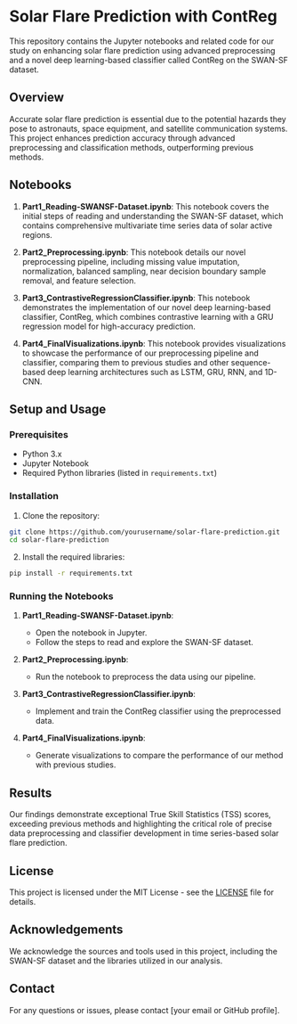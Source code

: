 
# Solar Flare Prediction with ContReg

This repository contains the Jupyter notebooks and related code for our study on enhancing solar flare prediction using advanced preprocessing and a novel deep learning-based classifier called ContReg on the SWAN-SF dataset.

## Overview

Accurate solar flare prediction is essential due to the potential hazards they pose to astronauts, space equipment, and satellite communication systems. This project enhances prediction accuracy through advanced preprocessing and classification methods, outperforming previous methods.

## Notebooks

1. **Part1_Reading-SWANSF-Dataset.ipynb**: This notebook covers the initial steps of reading and understanding the SWAN-SF dataset, which contains comprehensive multivariate time series data of solar active regions.

2. **Part2_Preprocessing.ipynb**: This notebook details our novel preprocessing pipeline, including missing value imputation, normalization, balanced sampling, near decision boundary sample removal, and feature selection.

3. **Part3_ContrastiveRegressionClassifier.ipynb**: This notebook demonstrates the implementation of our novel deep learning-based classifier, ContReg, which combines contrastive learning with a GRU regression model for high-accuracy prediction.

4. **Part4_FinalVisualizations.ipynb**: This notebook provides visualizations to showcase the performance of our preprocessing pipeline and classifier, comparing them to previous studies and other sequence-based deep learning architectures such as LSTM, GRU, RNN, and 1D-CNN.

## Setup and Usage

### Prerequisites

- Python 3.x
- Jupyter Notebook
- Required Python libraries (listed in `requirements.txt`)

### Installation

1. Clone the repository:

```bash
git clone https://github.com/yourusername/solar-flare-prediction.git
cd solar-flare-prediction
```

2. Install the required libraries:

```bash
pip install -r requirements.txt
```

### Running the Notebooks

1. **Part1_Reading-SWANSF-Dataset.ipynb**:
   - Open the notebook in Jupyter.
   - Follow the steps to read and explore the SWAN-SF dataset.

2. **Part2_Preprocessing.ipynb**:
   - Run the notebook to preprocess the data using our pipeline.

3. **Part3_ContrastiveRegressionClassifier.ipynb**:
   - Implement and train the ContReg classifier using the preprocessed data.

4. **Part4_FinalVisualizations.ipynb**:
   - Generate visualizations to compare the performance of our method with previous studies.

## Results

Our findings demonstrate exceptional True Skill Statistics (TSS) scores, exceeding previous methods and highlighting the critical role of precise data preprocessing and classifier development in time series-based solar flare prediction.

## License

This project is licensed under the MIT License - see the [LICENSE](LICENSE) file for details.

## Acknowledgements

We acknowledge the sources and tools used in this project, including the SWAN-SF dataset and the libraries utilized in our analysis.

## Contact

For any questions or issues, please contact [your email or GitHub profile].
